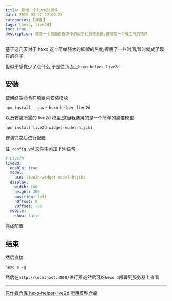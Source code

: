 ```yaml
---
title: 新增一个live2d插件
date: 2019-03-27 22:00:22
categories: [博客]
tags: [hexo, live2d]
toc: true
description: 感觉一个页面白白净净的似乎也有些无趣,遂增加一个有生气的物件
---
```


基于这几天对于 hexo 这个简单强大的框架的热度,折腾了一些时间,暂时就成了现在的样子.

但似乎感觉少了点什么,于是往页面上`hexo-helper-live2d`

## 安装

使用终端命令在项目内安装模块

```shell
npm install --save hexo-helper-live2d
```

以及安装所需的 live2d 模型,这里我选用的是一个简单的黑猫模型.

```shell
npm install live2d-widget-model-hijiki
```

安装完之后进行配置

往`_config.yml`文件中添加下列语句

```YAML
# Live2D
live2d:
  enable: true
  model:
    use: live2d-widget-model-hijiki
  display:
    width: 100
    height: 200
    position: left
    hOffset: 0
    vOffset: -90
  mobile:
    show: false
```

完成配置

## 结束

然后直接

```shell
hexo s -g
```

然后在`http://localhost:4000/`进行预览然后可以`hexo d`部署到服务器上查看

---

[原作者仓库 hexo-helper-live2d](https://github.com/EYHN/hexo-helper-live2d)
[所用模型仓库](https://github.com/xiazeyu/live2d-widget-models)
